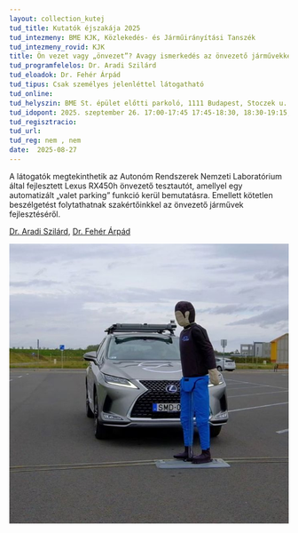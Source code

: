 ```yaml
---
layout: collection_kutej
tud_title: Kutatók éjszakája 2025
tud_intezmeny: BME KJK, Közlekedés- és Járműirányítási Tanszék
tud_intezmeny_rovid: KJK
title: Ön vezet vagy „önvezet”? Avagy ismerkedés az önvezető járművekkel.
tud_programfelelos: Dr. Aradi Szilárd
tud_eloadok: Dr. Fehér Árpád
tud_tipus: Csak személyes jelenléttel látogatható
tud_online: 
tud_helyszin: BME St. épület előtti parkoló, 1111 Budapest, Stoczek u. 2.
tud_idopont: 2025. szeptember 26. 17:00-17:45 17:45-18:30, 18:30-19:15, 19:15-20:00, 20:00-20:45
tud_regisztracio: 
tud_url: 
tud_reg: nem , nem
date:  2025-08-27
---
```


A látogatók megtekinthetik az Autonóm Rendszerek Nemzeti Laboratórium által fejlesztett Lexus RX450h önvezető tesztautót, 
amellyel egy automatizált „valet parking” funkció kerül bemutatásra. Emellett kötetlen beszélgetést folytathatnak szakértőinkkel az önvezető járművek fejlesztéséről.

[Dr. Aradi Szilárd](https://tudprog.bme.hu/kutatok_ejszakaja/profilok/aradi_szilard), [Dr. Fehér Árpád](https://tudprog.bme.hu/kutatok_ejszakaja/profilok/feher_arpad)

![Ön vezet vagy „önvezet”? Avagy ismerkedés az önvezető járművekkel.](../2025/images/on-vezet-vagyonvezet-avagy-ismerkedes-az-onvezeto-jarmuvekkel.jpg)
